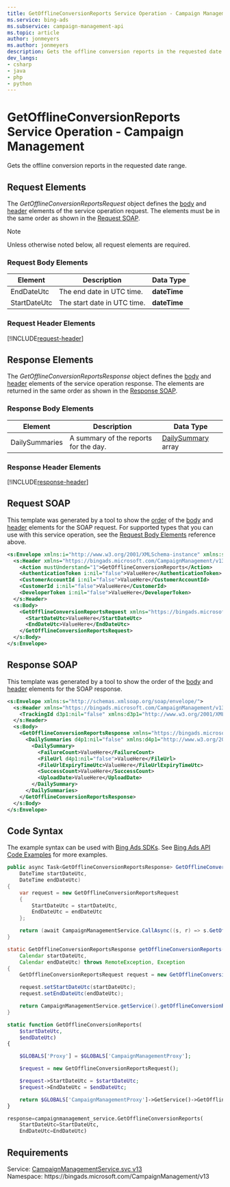 ```yaml
---
title: GetOfflineConversionReports Service Operation - Campaign Management
ms.service: bing-ads
ms.subservice: campaign-management-api
ms.topic: article
author: jonmeyers
ms.author: jonmeyers
description: Gets the offline conversion reports in the requested date range.
dev_langs: 
- csharp
- java
- php
- python
---
```

# GetOfflineConversionReports Service Operation - Campaign Management
Gets the offline conversion reports in the requested date range.

## <a name="request"></a>Request Elements
The *GetOfflineConversionReportsRequest* object defines the [body](#request-body) and [header](#request-header) elements of the service operation request. The elements must be in the same order as shown in the [Request SOAP](#request-soap). 

> [!NOTE]
> Unless otherwise noted below, all request elements are required.

### <a name="request-body"></a>Request Body Elements

|Element|Description|Data Type|
|-----------|---------------|-------------|
|<a name="enddateutc"></a>EndDateUtc|The end date in UTC time.|**dateTime**|
|<a name="startdateutc"></a>StartDateUtc|The start date in UTC time.|**dateTime**|

### <a name="request-header"></a>Request Header Elements
[!INCLUDE[request-header](./includes/request-header.md)]

## <a name="response"></a>Response Elements
The *GetOfflineConversionReportsResponse* object defines the [body](#response-body) and [header](#response-header) elements of the service operation response. The elements are returned in the same order as shown in the [Response SOAP](#response-soap).

### <a name="response-body"></a>Response Body Elements

|Element|Description|Data Type|
|-----------|---------------|-------------|
|<a name="dailysummaries"></a>DailySummaries|A summary of the reports for the day.|[DailySummary](dailysummary.md) array|

### <a name="response-header"></a>Response Header Elements
[!INCLUDE[response-header](./includes/response-header.md)]

## <a name="request-soap"></a>Request SOAP
This template was generated by a tool to show the [order](../guides/services-protocol.md#element-order) of the [body](#request-body) and [header](#request-header) elements for the SOAP request. For supported types that you can use with this service operation, see the [Request Body Elements](#request-body) reference above.

```xml
<s:Envelope xmlns:i="http://www.w3.org/2001/XMLSchema-instance" xmlns:s="http://schemas.xmlsoap.org/soap/envelope/">
  <s:Header xmlns="https://bingads.microsoft.com/CampaignManagement/v13">
    <Action mustUnderstand="1">GetOfflineConversionReports</Action>
    <AuthenticationToken i:nil="false">ValueHere</AuthenticationToken>
    <CustomerAccountId i:nil="false">ValueHere</CustomerAccountId>
    <CustomerId i:nil="false">ValueHere</CustomerId>
    <DeveloperToken i:nil="false">ValueHere</DeveloperToken>
  </s:Header>
  <s:Body>
    <GetOfflineConversionReportsRequest xmlns="https://bingads.microsoft.com/CampaignManagement/v13">
      <StartDateUtc>ValueHere</StartDateUtc>
      <EndDateUtc>ValueHere</EndDateUtc>
    </GetOfflineConversionReportsRequest>
  </s:Body>
</s:Envelope>
```

## <a name="response-soap"></a>Response SOAP
This template was generated by a tool to show the order of the [body](#response-body) and [header](#response-header) elements for the SOAP response.

```xml
<s:Envelope xmlns:s="http://schemas.xmlsoap.org/soap/envelope/">
  <s:Header xmlns="https://bingads.microsoft.com/CampaignManagement/v13">
    <TrackingId d3p1:nil="false" xmlns:d3p1="http://www.w3.org/2001/XMLSchema-instance">ValueHere</TrackingId>
  </s:Header>
  <s:Body>
    <GetOfflineConversionReportsResponse xmlns="https://bingads.microsoft.com/CampaignManagement/v13">
      <DailySummaries d4p1:nil="false" xmlns:d4p1="http://www.w3.org/2001/XMLSchema-instance">
        <DailySummary>
          <FailureCount>ValueHere</FailureCount>
          <FileUrl d4p1:nil="false">ValueHere</FileUrl>
          <FileUrlExpiryTimeUtc>ValueHere</FileUrlExpiryTimeUtc>
          <SuccessCount>ValueHere</SuccessCount>
          <UploadDate>ValueHere</UploadDate>
        </DailySummary>
      </DailySummaries>
    </GetOfflineConversionReportsResponse>
  </s:Body>
</s:Envelope>
```

## <a name="example"></a>Code Syntax
The example syntax can be used with [Bing Ads SDKs](../guides/client-libraries.md). See [Bing Ads API Code Examples](../guides/code-examples.md) for more examples.
```csharp
public async Task<GetOfflineConversionReportsResponse> GetOfflineConversionReportsAsync(
	DateTime startDateUtc,
	DateTime endDateUtc)
{
	var request = new GetOfflineConversionReportsRequest
	{
		StartDateUtc = startDateUtc,
		EndDateUtc = endDateUtc
	};

	return (await CampaignManagementService.CallAsync((s, r) => s.GetOfflineConversionReportsAsync(r), request));
}
```
```java
static GetOfflineConversionReportsResponse getOfflineConversionReports(
	Calendar startDateUtc,
	Calendar endDateUtc) throws RemoteException, Exception
{
	GetOfflineConversionReportsRequest request = new GetOfflineConversionReportsRequest();

	request.setStartDateUtc(startDateUtc);
	request.setEndDateUtc(endDateUtc);

	return CampaignManagementService.getService().getOfflineConversionReports(request);
}
```
```php
static function GetOfflineConversionReports(
	$startDateUtc,
	$endDateUtc)
{

	$GLOBALS['Proxy'] = $GLOBALS['CampaignManagementProxy'];

	$request = new GetOfflineConversionReportsRequest();

	$request->StartDateUtc = $startDateUtc;
	$request->EndDateUtc = $endDateUtc;

	return $GLOBALS['CampaignManagementProxy']->GetService()->GetOfflineConversionReports($request);
}
```
```python
response=campaignmanagement_service.GetOfflineConversionReports(
	StartDateUtc=StartDateUtc,
	EndDateUtc=EndDateUtc)
```

## Requirements
Service: [CampaignManagementService.svc v13](https://campaign.api.bingads.microsoft.com/Api/Advertiser/CampaignManagement/v13/CampaignManagementService.svc)  
Namespace: https\://bingads.microsoft.com/CampaignManagement/v13  

